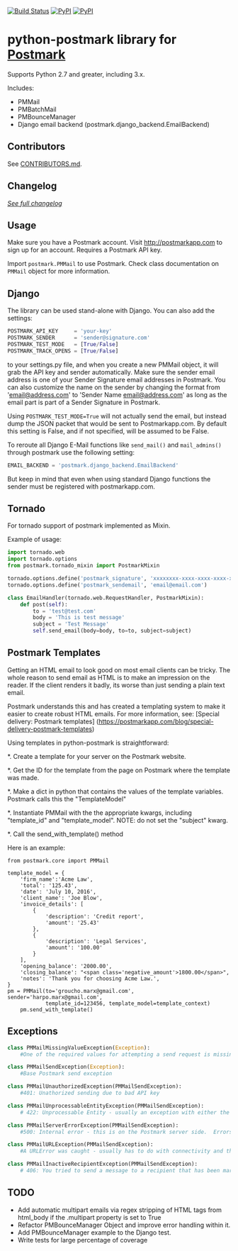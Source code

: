 [![Build Status](https://travis-ci.org/themartorana/python-postmark.svg?branch=master)](https://travis-ci.org/themartorana/python-postmark)
[![PyPI](https://img.shields.io/pypi/v/python-postmark.svg)](https://pypi.python.org/pypi/python-postmark)
[![PyPI](https://img.shields.io/pypi/dm/python-postmark.svg)](https://pypi.python.org/pypi/python-postmark)

python-postmark library for [Postmark](http://postmarkapp.com)
================================================================

Supports Python 2.7 and greater, including 3.x.

Includes:

- PMMail
- PMBatchMail
- PMBounceManager 
- Django email backend (postmark.django_backend.EmailBackend)

Contributors
--------------
See [CONTRIBUTORS.md](https://github.com/themartorana/python-postmark/blob/master/CONTRIBUTORS.md).

Changelog
----------
*[See full changelog](https://github.com/themartorana/python-postmark/blob/master/CHANGELOG.md)*

Usage
-----
Make sure you have a Postmark account.  Visit http://postmarkapp.com to sign up for an account. Requires a Postmark API key.

Import `postmark.PMMail` to use Postmark. Check class documentation on `PMMail` object for more information.
    
Django
-------
The library can be used stand-alone with Django.  You can also add the settings:

```python 
POSTMARK_API_KEY     = 'your-key'
POSTMARK_SENDER      = 'sender@signature.com'
POSTMARK_TEST_MODE   = [True/False]
POSTMARK_TRACK_OPENS = [True/False]
```
    
to your settings.py file, and when you create a new PMMail object, it will grab the API key and sender automatically.  Make sure the sender email address is one of your Sender Signature email addresses in Postmark. You can also customize the name on the sender by changing the format from 'email@address.com' to 'Sender Name <email@address.com>' as long as the email part is part of a Sender Signature in Postmark.
    
Using `POSTMARK_TEST_MODE=True` will not actually send the email, but instead dump the JSON packet that would be sent to Postmarkapp.com. By default this setting is False, and if not specified, will be assumed to be False.

To reroute all Django E-Mail functions like `send_mail()` and `mail_admins()` through postmark use the following setting:

```python
EMAIL_BACKEND = 'postmark.django_backend.EmailBackend'
```

But keep in mind that even when using standard Django functions the sender must be registered with postmarkapp.com.
    
Tornado
-------

For tornado support of postmark implemented as Mixin. 

Example of usage:

```python
import tornado.web
import tornado.options
from postmark.tornado_mixin import PostmarkMixin

tornado.options.define('postmark_signature', 'xxxxxxxx-xxxx-xxxx-xxxx-xxxxxxxxxxxx')
tornado.options.define('postmark_sendemail', 'email@email.com')

class EmailHandler(tornado.web.RequestHandler, PostmarkMixin):
    def post(self):
        to = 'test@test.com'
        body = 'This is test message'
        subject = 'Test Message'
        self.send_email(body=body, to=to, subject=subject)
```

Postmark Templates
------------------
Getting an HTML email to look good on most email clients can be tricky. The whole reason to send email as HTML is to make an impression on the reader. If the client renders it badly, its worse than just sending a plain text email.

Postmark understands this and has created a templating system to make it easier to create robust HTML emails. For more information, see: [Special delivery: Postmark templates] (https://postmarkapp.com/blog/special-delivery-postmark-templates)

Using templates in python-postmark is straightforward: 

*. Create a template for your server on the Postmark website.

*. Get the ID for the template from the page on Postmark where the template was made.

*. Make a dict in python that contains the values of the template variables. Postmark calls this the "TemplateModel"

*. Instantiate PMMail with the the appropriate kwargs, including "template_id" and "template_model". NOTE: do not set the "subject" kwarg.

*. Call the send_with_template() method

Here is an example:

```
from postmark.core import PMMail

template_model = {
    'firm_name':'Acme Law',
    'total': '125.43',
    'date': 'July 10, 2016',
    'client_name': 'Joe Blow',
    'invoice_details': [
        {
            'description': 'Credit report',
            'amount': '25.43'
        },
        {
            'description': 'Legal Services',
            'amount': '100.00'
        }
    ],
    'opening_balance': '2000.00',
    'closing_balance': "<span class='negative_amount'>1800.00</span>",
    'notes': 'Thank you for choosing Acme Law.',
}
pm = PMMail(to='groucho.marx@gmail.com', sender='harpo.marx@gmail.com',
            template_id=123456, template_model=template_context)
    pm.send_with_template()
```


Exceptions
-----------

```python
class PMMailMissingValueException(Exception):
    #One of the required values for attempting a send request is missing

class PMMailSendException(Exception):
    #Base Postmark send exception

class PMMailUnauthorizedException(PMMailSendException):
    #401: Unathorized sending due to bad API key

class PMMailUnprocessableEntityException(PMMailSendException):
    # 422: Unprocessable Entity - usually an exception with either the sender not having a matching Sender Signature in Postmark.  Read the message details for further information

class PMMailServerErrorException(PMMailSendException):
    #500: Internal error - this is on the Postmark server side.  Errors are logged and recorded at Postmark.

class PMMailURLException(PMMailSendException):
    #A URLError was caught - usually has to do with connectivity and the ability to reach the server.  The inner_exception will have the base URLError object.

class PMMailInactiveRecipientException(PMMailSendException):
    # 406: You tried to send a message to a recipient that has been marked as inactive. If this was a batch operation, the rest of the messages were still sent.
```

TODO
----
    
- Add automatic multipart emails via regex stripping of HTML tags from html_body if the .multipart property is set to True
- Refactor PMBounceManager Object and improve error handling within it.
- Add PMBounceManager example to the Django test.
- Write tests for large percentage of coverage
